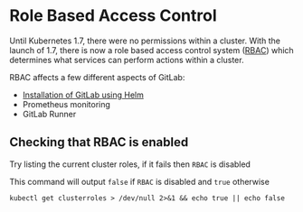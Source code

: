 # Role Based Access Control

Until Kubernetes 1.7, there were no permissions within a cluster. With the launch of 1.7, there is now a role based access control system ([RBAC](https://kubernetes.io/docs/admin/authorization/rbac/)) which determines what services can perform actions within a cluster.

RBAC affects a few different aspects of GitLab:
* [Installation of GitLab using Helm](../helm/index.md#preparing-for-helm-with-rbac)
* Prometheus monitoring
* GitLab Runner

## Checking that RBAC is enabled

Try listing the current cluster roles, if it fails then `RBAC` is disabled

This command will output `false` if `RBAC` is disabled and `true` otherwise

`kubectl get clusterroles > /dev/null 2>&1 && echo true || echo false`
